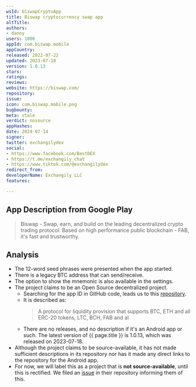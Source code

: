 ```yaml
---
wsId: biswapCryptoApp
title: Biswap cryptocurrency swap app
altTitle: 
authors:
- danny
users: 1000
appId: com.biswap.mobile
appCountry: 
released: 2022-07-22
updated: 2023-07-18
version: 1.0.13
stars: 
ratings: 
reviews: 
website: https://biswap.com/
repository: 
issue: 
icon: com.biswap.mobile.png
bugbounty: 
meta: stale
verdict: nosource
appHashes: 
date: 2024-07-14
signer: 
twitter: exchangilydex
social:
- https://www.facebook.com/BestDEX
- https://t.me/exchangily_chat
- https://www.tiktok.com/@exchangilydex
redirect_from: 
developerName: Exchangily LLC
features: 

---
```


## App Description from Google Play

  > Biswap - Swap, earn, and build on the leading decentralized crypto trading protocol.
  > Based on high performance public blockchain - FAB, it's fast and trustworthy.

## Analysis 

- The 12-word seed phrases were presented when the app started. 
- There is a legacy BTC address that can send/receive. 
- The option to show the mnemonic is also available in the settings.
- The project claims to be an Open Source decentralized project.
  - Searching for the app ID in GitHub code, leads us to this [repository](https://github.com/blockchaingate/biswap). 
  - It is described as: 
    > A protocol for liquidity provision that supports BTC, ETH and all ERC-20 tokens, LTC, BCH, FAB and al
  - There are no releases, and no description if it's an Android app or such. The latest version of {{ page.title }} is 1.0.13, which was released on 2023-07-18. 
- Although the project claims to be source-available, it has not made sufficient descriptions in its repository nor has it made any direct links to the repository for the Android app. 
- For now, we will label this as a project that is **not source-available**, until this is rectified. We filed an [issue](https://github.com/blockchaingate/biswap/issues/1) in their repository informing them of this.
